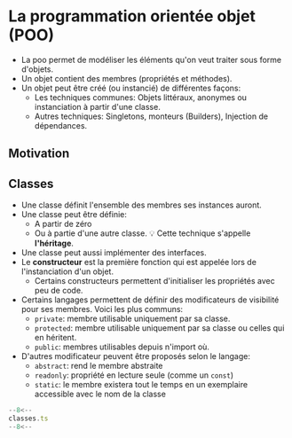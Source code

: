 # La programmation orientée objet (POO)

-   La poo permet de modéliser les éléments qu'on veut traiter sous forme d'objets.
-   Un objet contient des membres (propriétés et méthodes).
-   Un objet peut être créé (ou instancié) de différentes façons:
    -   Les techniques communes: Objets littéraux, anonymes ou instanciation à partir d'une classe.
    -   Autres techniques: Singletons, monteurs (Builders), Injection de dépendances.

## Motivation

## Classes

-   Une classe définit l'ensemble des membres ses instances auront.
-   Une classe peut être définie:
    -   A partir de zéro
    -   Ou à partie d'une autre classe. :bulb: Cette technique s'appelle **l'héritage**.
-   Une classe peut aussi implémenter des interfaces.
-   Le **constructeur** est la première fonction qui est appelée lors de l'instanciation d'un objet.
    -   Certains constructeurs permettent d'initialiser les propriétés avec peu de code.
-   Certains langages permettent de définir des modificateurs de visibilité pour ses membres. Voici les plus communs:
    -   `private`: membre utilisable uniquement par sa classe.
    -   `protected`: membre utilisable uniquement par sa classe ou celles qui en héritent.
    -   `public`: membres utilisables depuis n'import où.
-   D'autres modificateur peuvent être proposés selon le langage:
    -   `abstract`: rend le membre abstraite
    -   `readonly`: propriété en lecture seule (comme un `const`)
    -   `static`: le membre existera tout le temps en un exemplaire accessible avec le nom de la classe

```ts title="classes"
--8<--
classes.ts
--8<--
```
